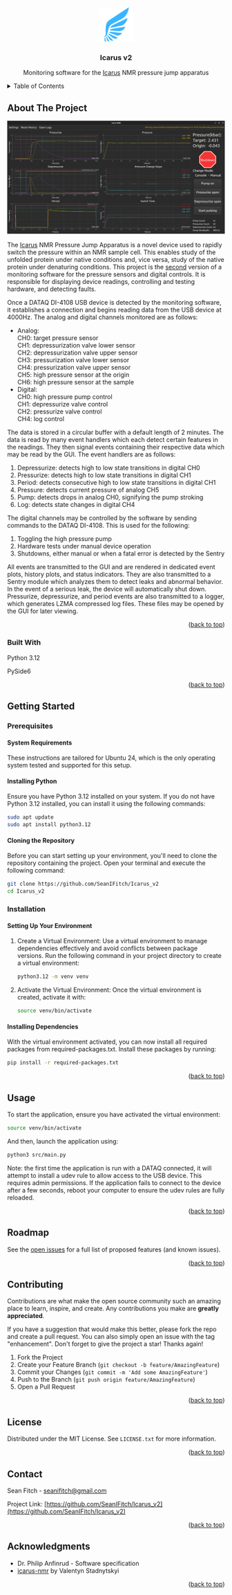 <a name="readme-top"></a>


<!-- PROJECT LOGO -->
<br />
<div align="center">
  <a href="https://github.com/SeanIFitch/icarus_v2">
    <img src="resources/wing.png" alt="Logo" width="80" height="80">
  </a>

<h3 align="center">Icarus v2</h3>

  <p align="center">
    Monitoring software for the <a href="https://pubmed.ncbi.nlm.nih.gov/29666248/">Icarus</a> NMR pressure jump apparatus
  </p>
</div>



<!-- TABLE OF CONTENTS -->
<details>
  <summary>Table of Contents</summary>
  <ol>
    <li>
      <a href="#about-the-project">About The Project</a>
      <ul>
        <li><a href="#built-with">Built With</a></li>
      </ul>
    </li>
    <li>
      <a href="#getting-started">Getting Started</a>
      <ul>
        <li><a href="#prerequisites">Prerequisites</a></li>
        <li><a href="#installation">Installation</a></li>
      </ul>
    </li>
    <li><a href="#usage">Usage</a></li>
    <li><a href="#roadmap">Roadmap</a></li>
    <li><a href="#contributing">Contributing</a></li>
    <li><a href="#license">License</a></li>
    <li><a href="#contact">Contact</a></li>
    <li><a href="#acknowledgments">Acknowledgments</a></li>
  </ol>
</details>



<!-- ABOUT THE PROJECT -->
## About The Project

![Screen Shot][screenshot]

The <a href="https://pubmed.ncbi.nlm.nih.gov/29666248/">Icarus</a> NMR Pressure Jump Apparatus is a novel device used to rapidly switch the pressure within an NMR sample cell. This enables study of the unfolded protein under native conditions and, vice versa, study of the native protein under denaturing conditions. This project is the <a href="https://github.com/vstadnytskyi/icarus-nmr">second</a> version of a monitoring software for the pressure sensors and digital controls. It is responsible for displaying device readings, controlling and testing hardware, and detecting faults. 

Once a DATAQ DI-4108 USB device is detected by the monitoring software, it establishes a connection and begins reading data from the USB device at 4000Hz. The analog and digital channels monitored are as follows:
* Analog:\
	CH0: target pressure sensor\
	CH1: depressurization valve lower sensor\
	CH2: depressurization valve upper sensor\
	CH3: pressurization valve lower sensor\
	CH4: pressurization valve upper sensor\
	CH5: high pressure sensor at the origin\
	CH6: high pressure sensor at the sample
* Digital:\
	CH0: high pressure pump control\
	CH1: depressurize valve control\
	CH2: pressurize valve control\
	CH4: log control

The data is stored in a circular buffer with a default length of 2 minutes. The data is read by many event handlers which each detect certain features in the readings. They then signal events containing their respective data which may be read by the GUI. The event handlers are as follows:
1. Depressurize: detects high to low state transitions in digital CH0
2. Pressurize: detects high to low state transitions in digital CH1
3. Period: detects consecutive high to low state transitions in digital CH1
4. Pressure: detects current pressure of analog CH5
5. Pump: detects drops in analog CH0, signifying the pump stroking
6. Log: detects state changes in digital CH4

The digital channels may be controlled by the software by sending commands to the DATAQ DI-4108. This is used for the following:
1. Toggling the high pressure pump
2. Hardware tests under manual device operation
3. Shutdowns, either manual or when a fatal error is detected by the Sentry

All events are transmitted to the GUI and are rendered in dedicated event plots, history plots, and status indicators. They are also transmitted to a Sentry module which analyzes them to detect leaks and abnormal behavior. In the event of a serious leak, the device will automatically shut down. Pressurize, depressurize, and period events are also transmitted to a logger, which generates LZMA compressed log files. These files may be opened by the GUI for later viewing.


<p align="right">(<a href="#readme-top">back to top</a>)</p>



### Built With

Python 3.12

PySide6

<p align="right">(<a href="#readme-top">back to top</a>)</p>



<!-- GETTING STARTED -->
## Getting Started

### Prerequisites

#### System Requirements
These instructions are tailored for Ubuntu 24, which is the only operating system tested and supported for this setup.

#### Installing Python
Ensure you have Python 3.12 installed on your system. If you do not have Python 3.12 installed, you can install it using the following commands:
```sh
sudo apt update
sudo apt install python3.12
```
#### Cloning the Repository
Before you can start setting up your environment, you'll need to clone the repository containing the project. Open your terminal and execute the following command:
```sh
git clone https://github.com/SeanIFitch/Icarus_v2
cd Icarus_v2
```

### Installation

#### Setting Up Your Environment
1. Create a Virtual Environment:
Use a virtual environment to manage dependencies effectively and avoid conflicts between package versions. Run the following command in your project directory to create a virtual environment:
   ```sh
   python3.12 -m venv venv
   ```
2. Activate the Virtual Environment:
Once the virtual environment is created, activate it with:
   ```sh
   source venv/bin/activate
   ```
#### Installing Dependencies
With the virtual environment activated, you can now install all required packages from required-packages.txt. Install these packages by running:
   ```sh
   pip install -r required-packages.txt
   ```


<p align="right">(<a href="#readme-top">back to top</a>)</p>



<!-- USAGE EXAMPLES -->
## Usage

To start the application, ensure you have activated the virtual environment:
   ```sh
   source venv/bin/activate
   ```
And then, launch the application using:
   ```sh
   python3 src/main.py
   ```
Note: the first time the application is run with a DATAQ connected, it will attempt to install a udev rule to allow access to the USB device. This requires admin permissions. If the application fails to connect to the device after a few seconds, reboot your computer to ensure the udev rules are fully reloaded.
<p align="right">(<a href="#readme-top">back to top</a>)</p>



<!-- ROADMAP -->
## Roadmap

See the [open issues](https://github.com/SeanIFitch/Icarus_v2/issues) for a full list of proposed features (and known issues).

<p align="right">(<a href="#readme-top">back to top</a>)</p>



<!-- CONTRIBUTING -->
## Contributing

Contributions are what make the open source community such an amazing place to learn, inspire, and create. Any contributions you make are **greatly appreciated**.

If you have a suggestion that would make this better, please fork the repo and create a pull request. You can also simply open an issue with the tag "enhancement".
Don't forget to give the project a star! Thanks again!

1. Fork the Project
2. Create your Feature Branch (`git checkout -b feature/AmazingFeature`)
3. Commit your Changes (`git commit -m 'Add some AmazingFeature'`)
4. Push to the Branch (`git push origin feature/AmazingFeature`)
5. Open a Pull Request

<p align="right">(<a href="#readme-top">back to top</a>)</p>



<!-- LICENSE -->
## License

Distributed under the MIT License. See `LICENSE.txt` for more information.

<p align="right">(<a href="#readme-top">back to top</a>)</p>



<!-- CONTACT -->
## Contact

Sean Fitch - seanifitch@gmail.com

Project Link: [https://github.com/SeanIFitch/Icarus_v2](https://github.com/SeanIFitch/Icarus_v2)

<p align="right">(<a href="#readme-top">back to top</a>)</p>



<!-- ACKNOWLEDGMENTS -->
## Acknowledgments

* Dr. Philip Anfinrud - Software specification
* [icarus-nmr](https://github.com/vstadnytskyi/icarus-nmr) by Valentyn Stadnytskyi

<p align="right">(<a href="#readme-top">back to top</a>)</p>


[screenshot]: resources/app-screenshot.png
